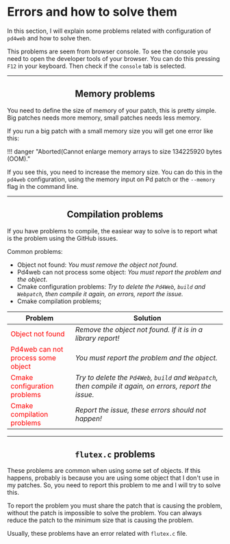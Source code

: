 # Errors and how to solve them

In this section, I will explain some problems related with configuration of `pd4web` and how to solve then.

This problems are seem from browser console. To see the console you need to open the developer tools of your browser. You can do this pressing `F12` in your keyboard. Then check if the `console` tab is selected.

---

<h2 align="center">Memory problems</h2>

You need to define the size of memory of your patch, this is pretty simple. Big patches needs more memory, small patches needs less memory.

If you run a big patch with a small memory size you will get one error like this:

!!! danger "Aborted(Cannot enlarge memory arrays to size 134225920 bytes (OOM)."

If you see this, you need to increase the memory size. You can do this in the `pd4web` configuration, using the memory input on Pd patch or the `--memory` flag in the command line.

---

<h2 align="center">Compilation problems</h2>

If you have problems to compile, the easiear way to solve is to report what is the problem using the GitHub issues. 

Common problems:

- Object not found: _You must remove the object not found_.
- Pd4web can not process some object: _You must report the problem and the object_.
- Cmake configuration problems: _Try to delete the `Pd4Web`, `build` and `Webpatch`, then compile it again, on errors, report the issue._
- Cmake compilation problems;

<style>
    .problem {
        color: red;
    }
</style>

<table class="special-table">
    <thead>
        <tr>
          <th style="width: 30%">Problem</th>
          <th>Solution</th>
        </tr>
    </thead>
    <tbody>
        <tr>
          <td class="problem">Object not found</td>
          <td><em>Remove the object not found. If it is in a library report!</em></td> 
        </tr>
        <tr>
          <td class="problem">Pd4web can not process some object</td>
          <td><em>You must report the problem and the object.</em></td>
        </tr>
        <tr>
          <td class="problem">Cmake configuration problems</td>
          <td><em>Try to delete the <code>Pd4Web</code>, <code>build</code> and <code>Webpatch</code>, then compile it again, on errors, report the issue.</em></td>
        </tr>
        <tr>
          <td class="problem">Cmake compilation problems</td>
          <td><em>Report the issue, these errors should not happen!</em></td>
        </tr>
    </tbody>
</table>


---

<h2 align="center"><code>flutex.c</code> problems</h2>

These problems are common when using some set of objects. If this happens, probably is because you are using some object that I don't use in my patches. So, you need to report this problem to me and I will try to solve this. 

To report the problem you must share the patch that is causing the problem, without the patch is impossible to solve the problem. You can always reduce the patch to the minimum size that is causing the problem. 

Usually, these problems have an error related with `flutex.c` file.
